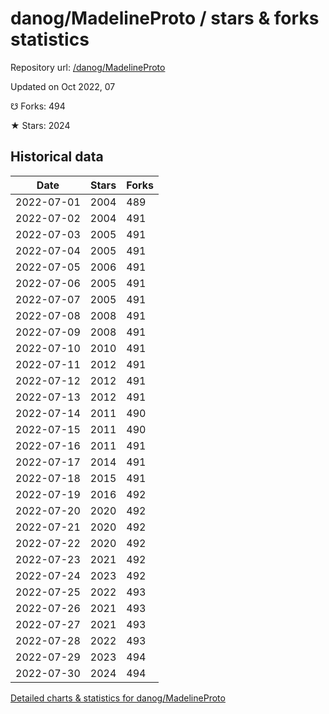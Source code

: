 # danog/MadelineProto / stars & forks statistics

Repository url: [/danog/MadelineProto](https://github.com/danog/MadelineProto)

Updated on Oct 2022, 07

☋ Forks: 494

★ Stars: 2024

## Historical data
| Date | Stars | Forks |
|------|-------|-------|
| 2022-07-01 | 2004 | 489 | 
| 2022-07-02 | 2004 | 491 | 
| 2022-07-03 | 2005 | 491 | 
| 2022-07-04 | 2005 | 491 | 
| 2022-07-05 | 2006 | 491 | 
| 2022-07-06 | 2005 | 491 | 
| 2022-07-07 | 2005 | 491 | 
| 2022-07-08 | 2008 | 491 | 
| 2022-07-09 | 2008 | 491 | 
| 2022-07-10 | 2010 | 491 | 
| 2022-07-11 | 2012 | 491 | 
| 2022-07-12 | 2012 | 491 | 
| 2022-07-13 | 2012 | 491 | 
| 2022-07-14 | 2011 | 490 | 
| 2022-07-15 | 2011 | 490 | 
| 2022-07-16 | 2011 | 491 | 
| 2022-07-17 | 2014 | 491 | 
| 2022-07-18 | 2015 | 491 | 
| 2022-07-19 | 2016 | 492 | 
| 2022-07-20 | 2020 | 492 | 
| 2022-07-21 | 2020 | 492 | 
| 2022-07-22 | 2020 | 492 | 
| 2022-07-23 | 2021 | 492 | 
| 2022-07-24 | 2023 | 492 | 
| 2022-07-25 | 2022 | 493 | 
| 2022-07-26 | 2021 | 493 | 
| 2022-07-27 | 2021 | 493 | 
| 2022-07-28 | 2022 | 493 | 
| 2022-07-29 | 2023 | 494 | 
| 2022-07-30 | 2024 | 494 | 


[Detailed charts & statistics for danog/MadelineProto](https://reviewgithub.com/rep/danog/MadelineProto)
